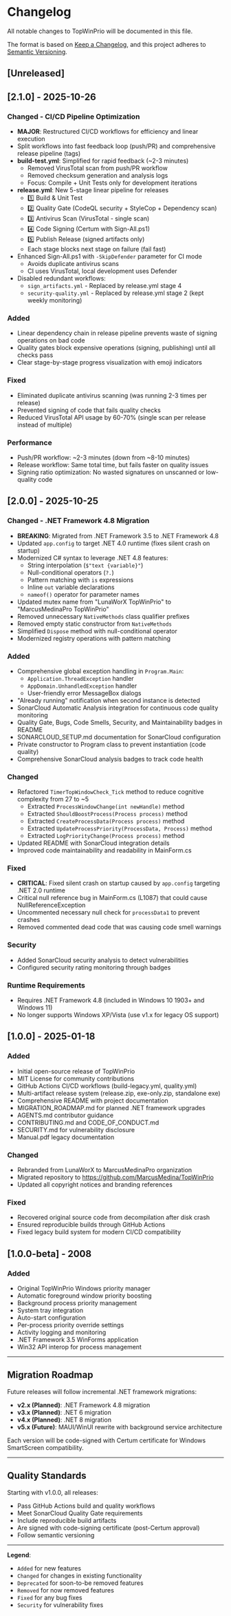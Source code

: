 # Changelog

All notable changes to TopWinPrio will be documented in this file.

The format is based on [Keep a Changelog](https://keepachangelog.com/en/1.0.0/),
and this project adheres to [Semantic Versioning](https://semver.org/spec/v2.0.0.html).

## [Unreleased]

## [2.1.0] - 2025-10-26

### Changed - CI/CD Pipeline Optimization
- **MAJOR**: Restructured CI/CD workflows for efficiency and linear execution
- Split workflows into fast feedback loop (push/PR) and comprehensive release pipeline (tags)
- **build-test.yml**: Simplified for rapid feedback (~2-3 minutes)
  - Removed VirusTotal scan from push/PR workflow
  - Removed checksum generation and analysis logs
  - Focus: Compile + Unit Tests only for development iterations
- **release.yml**: New 5-stage linear pipeline for releases
  - 1️⃣ Build & Unit Test
  - 2️⃣ Quality Gate (CodeQL security + StyleCop + Dependency scan)
  - 3️⃣ Antivirus Scan (VirusTotal - single scan)
  - 4️⃣ Code Signing (Certum with Sign-All.ps1)
  - 5️⃣ Publish Release (signed artifacts only)
  - Each stage blocks next stage on failure (fail fast)
- Enhanced Sign-All.ps1 with `-SkipDefender` parameter for CI mode
  - Avoids duplicate antivirus scans
  - CI uses VirusTotal, local development uses Defender
- Disabled redundant workflows:
  - `sign_artifacts.yml` - Replaced by release.yml stage 4
  - `security-quality.yml` - Replaced by release.yml stage 2 (kept weekly monitoring)

### Added
- Linear dependency chain in release pipeline prevents waste of signing operations on bad code
- Quality gates block expensive operations (signing, publishing) until all checks pass
- Clear stage-by-stage progress visualization with emoji indicators

### Fixed
- Eliminated duplicate antivirus scanning (was running 2-3 times per release)
- Prevented signing of code that fails quality checks
- Reduced VirusTotal API usage by 60-70% (single scan per release instead of multiple)

### Performance
- Push/PR workflow: ~2-3 minutes (down from ~8-10 minutes)
- Release workflow: Same total time, but fails faster on quality issues
- Signing ratio optimization: No wasted signatures on unscanned or low-quality code

## [2.0.0] - 2025-10-25

### Changed - .NET Framework 4.8 Migration
- **BREAKING**: Migrated from .NET Framework 3.5 to .NET Framework 4.8
- Updated `app.config` to target .NET 4.0 runtime (fixes silent crash on startup)
- Modernized C# syntax to leverage .NET 4.8 features:
  - String interpolation (`$"text {variable}"`)
  - Null-conditional operators (`?.`)
  - Pattern matching with `is` expressions
  - Inline `out` variable declarations
  - `nameof()` operator for parameter names
- Updated mutex name from "LunaWorX TopWinPrio" to "MarcusMedinaPro TopWinPrio"
- Removed unnecessary `NativeMethods` class qualifier prefixes
- Removed empty static constructor from `NativeMethods`
- Simplified `Dispose` method with null-conditional operator
- Modernized registry operations with pattern matching

### Added
- Comprehensive global exception handling in `Program.Main`:
  - `Application.ThreadException` handler
  - `AppDomain.UnhandledException` handler
  - User-friendly error MessageBox dialogs
- "Already running" notification when second instance is detected
- SonarCloud Automatic Analysis integration for continuous code quality monitoring
- Quality Gate, Bugs, Code Smells, Security, and Maintainability badges in README
- SONARCLOUD_SETUP.md documentation for SonarCloud configuration
- Private constructor to Program class to prevent instantiation (code quality)
- Comprehensive SonarCloud analysis badges to track code health

### Changed
- Refactored `TimerTopWindowCheck_Tick` method to reduce cognitive complexity from 27 to ~5
  - Extracted `ProcessWindowChange(int newHandle)` method
  - Extracted `ShouldBoostProcess(Process process)` method
  - Extracted `CreateProcessData(Process process)` method
  - Extracted `UpdateProcessPriority(ProcessData, Process)` method
  - Extracted `LogPriorityChange(Process process)` method
- Updated README with SonarCloud integration details
- Improved code maintainability and readability in MainForm.cs

### Fixed
- **CRITICAL**: Fixed silent crash on startup caused by `app.config` targeting .NET 2.0 runtime
- Critical null reference bug in MainForm.cs (L1087) that could cause NullReferenceException
- Uncommented necessary null check for `processData1` to prevent crashes
- Removed commented dead code that was causing code smell warnings

### Security
- Added SonarCloud security analysis to detect vulnerabilities
- Configured security rating monitoring through badges

### Runtime Requirements
- Requires .NET Framework 4.8 (included in Windows 10 1903+ and Windows 11)
- No longer supports Windows XP/Vista (use v1.x for legacy OS support)

## [1.0.0] - 2025-01-18

### Added
- Initial open-source release of TopWinPrio
- MIT License for community contributions
- GitHub Actions CI/CD workflows (build-legacy.yml, quality.yml)
- Multi-artifact release system (release.zip, exe-only.zip, standalone exe)
- Comprehensive README with project documentation
- MIGRATION_ROADMAP.md for planned .NET framework upgrades
- AGENTS.md contributor guidance
- CONTRIBUTING.md and CODE_OF_CONDUCT.md
- SECURITY.md for vulnerability disclosure
- Manual.pdf legacy documentation

### Changed
- Rebranded from LunaWorX to MarcusMedinaPro organization
- Migrated repository to https://github.com/MarcusMedina/TopWinPrio
- Updated all copyright notices and branding references

### Fixed
- Recovered original source code from decompilation after disk crash
- Ensured reproducible builds through GitHub Actions
- Fixed legacy build system for modern CI/CD compatibility

## [1.0.0-beta] - 2008

### Added
- Original TopWinPrio Windows priority manager
- Automatic foreground window priority boosting
- Background process priority management
- System tray integration
- Auto-start configuration
- Per-process priority override settings
- Activity logging and monitoring
- .NET Framework 3.5 WinForms application
- Win32 API interop for process management

---

## Migration Roadmap

Future releases will follow incremental .NET framework migrations:

- **v2.x (Planned)**: .NET Framework 4.8 migration
- **v3.x (Planned)**: .NET 6 migration
- **v4.x (Planned)**: .NET 8 migration
- **v5.x (Future)**: MAUI/WinUI rewrite with background service architecture

Each version will be code-signed with Certum certificate for Windows SmartScreen compatibility.

---

## Quality Standards

Starting with v1.0.0, all releases:
- Pass GitHub Actions build and quality workflows
- Meet SonarCloud Quality Gate requirements
- Include reproducible build artifacts
- Are signed with code-signing certificate (post-Certum approval)
- Follow semantic versioning

---

**Legend**:
- `Added` for new features
- `Changed` for changes in existing functionality
- `Deprecated` for soon-to-be removed features
- `Removed` for now removed features
- `Fixed` for any bug fixes
- `Security` for vulnerability fixes
